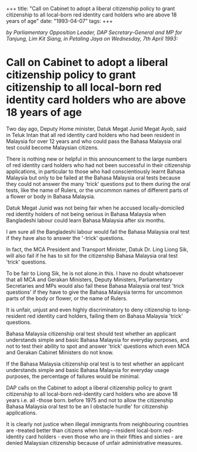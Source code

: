 +++ 
title: "Call on Cabinet to adopt a liberal citizenship policy to grant citizenship to all local-born red identity card holders who are above 18 years of age"
date: "1993-04-07"
tags:
+++

_by Parliamentary Opposition Leader, DAP Secretary-General and MP for Tanjung, Lim Kit Siang, in Petaling Jaya on Wednesday, 7th April 1993:_

# Call on Cabinet to adopt a liberal citizenship policy to grant citizenship to all local-born red identity card holders who are above 18 years of age

Two day ago, Deputy Home minister, Datuk Megat Junid Megat Ayob, said in Teluk Intan that all red identity card holders who had been resident in Malaysia for over 12 years and who could pass the Bahasa Malaysia oral test could become Malaysian citizens.</u>

There is nothing new or helpful in this announcement to the large numbers of red identity card holders who had not been successful in their citizenship applications, in particular to those who had conscientiously learnt Bahasa Malaysia but only to be failed at the Bahasa Malaysia oral tests because they could not answer the many 'trick' questions put to them during the oral tests, like the name of Rulers, or the uncommon names of different parts of a flower or body in Bahasa Malaysia.

Datuk Megat Junid was not being fair when he accused locally-domiciled red identity holders of not being serious in Bahasa Malaysia when Bangladeshi labour could learn Bahasa Malaysia after six months.

I am sure all the Bangladeshi labour would fail the Bahasa Malaysia oral test if they have also to answer the '-trick' questions.

In fact, the MCA President and Transport Minister, Datuk Dr. Ling Liong Sik, will also fail if he has to sit for the citizenship Bahasa Malaysia oral test 'trick' questions.

To be fair to Liong Sik, he is not alone.in this. I have no doubt whatsoever that all MCA and Gerakan Ministers, Deputy Ministers, Parliamentary Secretaries and MPs would also fail these Bahasa 
Malaysia oral test 'trick questions' if they have to give the Bahasa Malaysia terms for uncommon parts of the body or flower, or the name of Rulers.

It is unfair, unjust and even highly discriminatory to deny citizenship to long-resident red identity card holders, failing them on Bahasa Malaysia 'trick' questions.

Bahasa Malaysia citizenship oral test should test whether an applicant understands simple and basic Bahasa Malaysia for everyday purposes, and not to test their ability to spot and answer 'trick' questions which even MCA and Gerakan Cabinet Ministers do not know.

If the Bahasa Malaysia citizenship oral test is to test whether an applicant understands simple and basic Bahasa Malaysia for everyday usage purposes, the percentage of failures would be minimal.

DAP calls on the Cabinet to adopt a liberal citizenship policy to grant citizenship to all local-born red-identity card holders who are above 18 years i.e. all -those born. before 1975 and not to allow the citizenship Bahasa Malaysia oral test to be an I obstacle hurdle'	for citizenship applications.

It is clearly not justice when illegal immigrants from neighbouring countries are -treated better than citizens when long¬-resident local-born red-identity card holders - even those who are in their fifties and sixties - are denied Malaysian citizenship because of unfair administrative measures.
 
